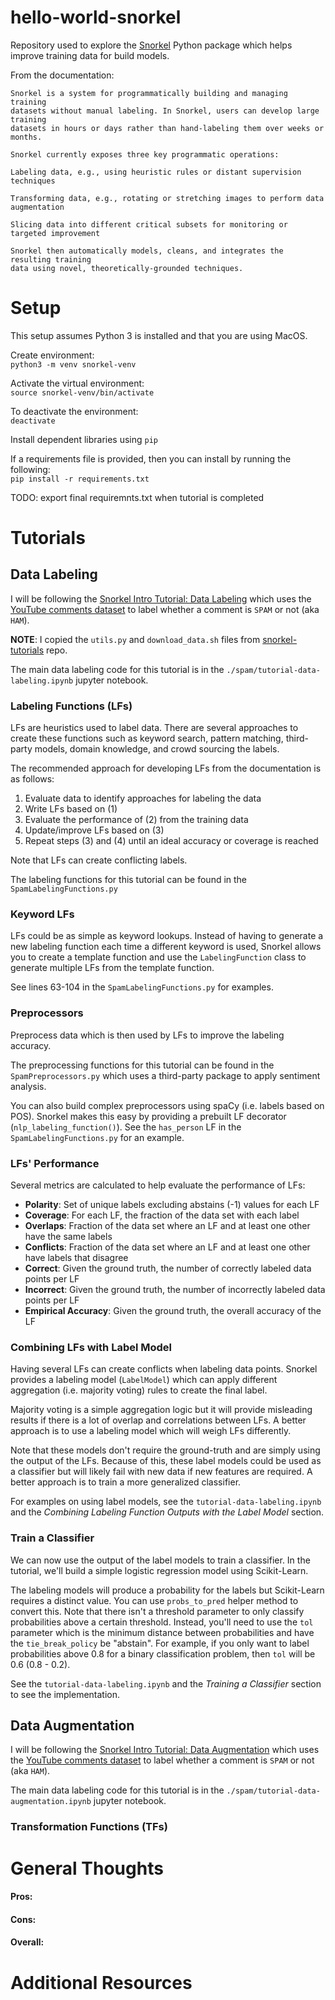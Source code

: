 # hello-world-snorkel
Repository used to explore the [Snorkel](https://www.snorkel.org/) Python 
package which helps improve training data for build models.

From the documentation:  

    Snorkel is a system for programmatically building and managing training 
    datasets without manual labeling. In Snorkel, users can develop large training 
    datasets in hours or days rather than hand-labeling them over weeks or months.
    
    Snorkel currently exposes three key programmatic operations:
    
    Labeling data, e.g., using heuristic rules or distant supervision techniques
    
    Transforming data, e.g., rotating or stretching images to perform data augmentation
    
    Slicing data into different critical subsets for monitoring or targeted improvement
    
    Snorkel then automatically models, cleans, and integrates the resulting training 
    data using novel, theoretically-grounded techniques.


# Setup

This setup assumes Python 3 is installed and that you are using MacOS.

Create environment:  
`python3 -m venv snorkel-venv`

Activate the virtual environment:  
`source snorkel-venv/bin/activate`

To deactivate the environment:  
`deactivate`

Install dependent libraries using `pip`  

If a requirements file is provided, then you can install by running the 
following:  
`pip install -r requirements.txt`

TODO: export final requiremnts.txt when tutorial is completed

# Tutorials

## Data Labeling

I will be following the 
[Snorkel Intro Tutorial: Data Labeling](https://www.snorkel.org/use-cases/01-spam-tutorial) 
which uses the 
[YouTube comments dataset](https://archive.ics.uci.edu/ml/datasets/YouTube+Spam+Collection) 
to label whether a comment is `SPAM` or not (aka `HAM`).

**NOTE**: I copied the `utils.py` and `download_data.sh` files from 
[snorkel-tutorials](https://github.com/snorkel-team/snorkel-tutorials/tree/master/spam)
repo.

The main data labeling code for this tutorial is in the 
`./spam/tutorial-data-labeling.ipynb` jupyter notebook.

### Labeling Functions (LFs)

LFs are heuristics used to label data. There are several approaches to 
create these functions such as keyword search, pattern matching, third-party models, 
domain knowledge, and crowd sourcing the labels.

The recommended approach for developing LFs from the documentation 
is as follows:
1. Evaluate data to identify approaches for labeling the data
2. Write LFs based on (1)
3. Evaluate the performance of (2) from the training data
4. Update/improve LFs based on (3)
5. Repeat steps (3) and (4) until an ideal accuracy or coverage is reached

Note that LFs can create conflicting labels.

The labeling functions for this tutorial can be found in the 
`SpamLabelingFunctions.py`

### Keyword LFs
LFs could be as simple as keyword lookups. Instead of having to generate a new
labeling function each time a different keyword is used, Snorkel allows you to
create a template function and use the `LabelingFunction` class to generate 
multiple LFs from the template function. 

See lines 63-104 in the `SpamLabelingFunctions.py` for examples.

### Preprocessors
Preprocess data which is then used by LFs to improve the labeling accuracy.

The preprocessing functions for this tutorial can be found in the 
`SpamPreprocessors.py` which uses a third-party package to apply sentiment analysis.

You can also build complex preprocessors using spaCy (i.e. labels based on POS).
Snorkel makes this easy by providing a prebuilt LF decorator 
(`nlp_labeling_function()`). See the `has_person` LF in the 
`SpamLabelingFunctions.py` for an example.

### LFs' Performance
Several metrics are calculated to help evaluate the performance of LFs: 
* **Polarity**: Set of unique labels excluding abstains (-1) values for each LF
* **Coverage**: For each LF, the fraction of the data set with each label
* **Overlaps**: Fraction of the data set where an LF and at least one other have the same labels
* **Conflicts**: Fraction of the data set where an LF and at least one other have labels that disagree
* **Correct**: Given the ground truth, the number of correctly labeled data points per LF
* **Incorrect**: Given the ground truth, the number of incorrectly labeled data points per LF
* **Empirical Accuracy**: Given the ground truth, the overall accuracy of the LF

### Combining LFs with Label Model
Having several LFs can create conflicts when labeling data points. 
Snorkel provides a labeling model (`LabelModel`) which can apply different 
aggregation (i.e. majority voting) rules to create the final label.

Majority voting is a simple aggregation logic but it will provide misleading 
results if there is a lot of overlap and correlations between LFs. A better
approach is to use a labeling model which will weigh LFs differently.

Note that these models don't require the ground-truth and are simply using the
output of the LFs. Because of this, these label models could be used as a classifier
but will likely fail with new data if new features are required.
A better approach is to train a more generalized classifier. 

For examples on using label models, see the `tutorial-data-labeling.ipynb` and
the *Combining Labeling Function Outputs with the Label Model* section.

### Train a Classifier
We can now use the output of the label models to train a classifier. In the 
tutorial, we'll build a simple logistic regression model using Scikit-Learn.

The labeling models will produce a probability for the labels but
Scikit-Learn requires a distinct value. You can use `probs_to_pred` helper method
to convert this. Note that there isn't a threshold parameter to only classify
probabilities above a certain threshold. Instead, you'll need to use the `tol` 
parameter which is the minimum distance between probabilities and have the 
`tie_break_policy` be "abstain". For example, if you only want to label
probabilities above 0.8 for a binary classification problem, then `tol` will 
be 0.6 (0.8 - 0.2).

See the `tutorial-data-labeling.ipynb` and the *Training a Classifier* section
to see the implementation.

## Data Augmentation

I will be following the 
[Snorkel Intro Tutorial: Data Augmentation](https://www.snorkel.org/use-cases/02-spam-data-augmentation-tutorial) 
which uses the 
[YouTube comments dataset](https://archive.ics.uci.edu/ml/datasets/YouTube+Spam+Collection) 
to label whether a comment is `SPAM` or not (aka `HAM`).

The main data labeling code for this tutorial is in the 
`./spam/tutorial-data-augmentation.ipynb` jupyter notebook.

### Transformation Functions (TFs)

# General Thoughts

#### Pros:  

#### Cons:  

#### Overall:  

# Additional Resources